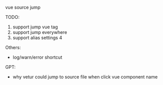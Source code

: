 vue source jump

TODO:

1. support jump vue tag
2. support jump everywhere
3. support alias settings
   4

Others:

- log/warn/error shortcut

GPT:

- why vetur could jump to source file when click vue component name
